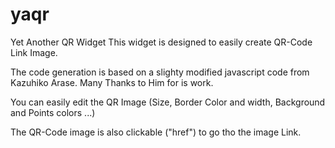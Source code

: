 # yaqr
Yet Another QR Widget
This widget is designed to easily create QR-Code Link Image.

The code generation is based on a slighty modified javascript code from Kazuhiko Arase. Many Thanks to Him for is work.

You can easily edit the QR Image (Size, Border Color and width, Background and Points colors ...) 

The QR-Code image is also clickable ("href") to go tho the image Link.
